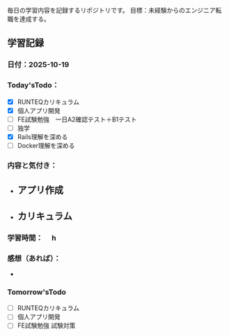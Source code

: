 毎日の学習内容を記録するリポジトリです。
目標：未経験からのエンジニア転職を達成する。

## 学習記録
### 日付：2025-10-19
### Today'sTodo：
- [x] RUNTEQカリキュラム　　
- [x] 個人アプリ開発
- [ ] FE試験勉強　一日A2確認テスト＋B1テスト
- [ ] 独学
- [x] Rails理解を深める
- [ ] Docker理解を深める　
### 内容と気付き：
- アプリ作成
    - 

- カリキュラム
    - 

### 学習時間：　  h
### 感想（あれば）：
- 

### Tomorrow'sTodo
- [ ] RUNTEQカリキュラム
- [ ] 個人アプリ開発
- [ ] FE試験勉強 試験対策